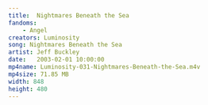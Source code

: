 ```yaml
---
title:  Nightmares Beneath the Sea
fandoms:
    - Angel
creators: Luminosity
song: Nightmares Beneath the Sea
artist: Jeff Buckley
date:   2003-02-01 10:00:00
mp4name: Luminosity-031-Nightmares-Beneath-the-Sea.m4v
mp4size: 71.85 MB
width: 848
height: 480
---
```



  